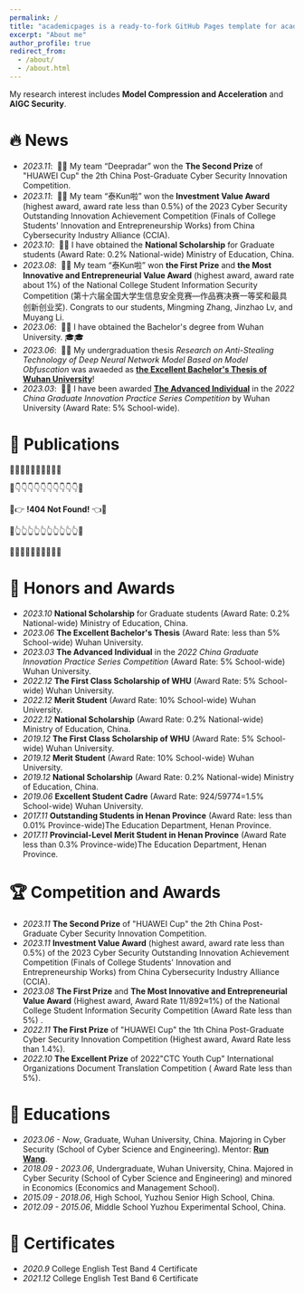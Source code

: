 ```yaml
---
permalink: /
title: "academicpages is a ready-to-fork GitHub Pages template for academic personal websites"
excerpt: "About me"
author_profile: true
redirect_from: 
  - /about/
  - /about.html
---
```


My research interest includes **Model Compression and Acceleration**  and  **AIGC Security**. 

[//]: # (I have published more than 100 papers at the top international AI conferences with total <a href='https://scholar.google.com/citations?user=DhtAFkwAAAAJ'>google scholar citations <strong><span id='total_cit'>260000+</span></strong></a> &#40;You can also use google scholar badge <a href='https://scholar.google.com/citations?user=DhtAFkwAAAAJ'><img src="https://img.shields.io/endpoint?url={{ url | url_encode }}&logo=Google%20Scholar&labelColor=f6f6f6&color=9cf&style=flat&label=citations"></a>&#41;.)

# 🔥 News
- *2023.11*: &nbsp;🎉🎉 My team “Deepradar” won the **The Second Prize** of "HUAWEI Cup" the 2th China Post-Graduate Cyber Security Innovation Competition.
- *2023.11*: &nbsp;🎉🎉 My team “泰Kun啦” won the **Investment Value Award** (highest award, award rate less than 0.5%) of the 2023 Cyber Security Outstanding Innovation Achievement Competition (Finals of College Students' Innovation and Entrepreneurship Works) from China Cybersecurity Industry Alliance (CCIA).
- *2023.10*: &nbsp;🎉🎉 I have obtained the **National Scholarship** for Graduate students (Award Rate: 0.2% National-wide) Ministry of Education, China.
- *2023.08*: &nbsp;🎉🎉 My team “泰Kun啦” won **the First Prize** and **the Most Innovative and Entrepreneurial Value Award** (highest award, award rate about 1%) of the National College Student Information Security Competition (第十六届全国大学生信息安全竞赛—作品赛决赛一等奖和最具创新创业奖). Congrats to our students, Mingming Zhang, Jinzhao Lv, and Muyang Li.
- *2023.06*: &nbsp;🎉🎉 I have obtained the Bachelor's degree from Wuhan University. 🎓🎓
- *2023.06*: &nbsp;🎉🎉 My undergraduation thesis *Research on Anti-Stealing Technology of Deep Neural Network Model Based on Model Obfuscation* was awaeded as [**the Excellent Bachelor's Thesis of Wuhan University**](https://uc.whu.edu.cn/info/1517/16569.htm)! 
- *2023.03*: &nbsp;🎉🎉 I have been awarded [**The Advanced Individual**](https://ygb.whu.edu.cn/info/1086/20392.htm) in the *2022 China Graduate Innovation Practice Series Competition* by Wuhan University (Award Rate: 5% School-wide).

# 📝 Publications 
🤣🤣🤣🤣🤣🤣🤣🤣🤣🤣

🤣👇👇👇👇👇👇👇👇👇👇🤣

🤣👉 **!404  Not  Found!** 👈🤣

🤣👆👆👆👆👆👆👆👆👆👆🤣

🤣🤣🤣🤣🤣🤣🤣🤣🤣🤣

[//]: # ()
[//]: # (<div class='paper-box'><div class='paper-box-image'><div><div class="badge">CVPR 2016</div><img src='images/500x300.png' alt="sym" width="100%"></div></div>)

[//]: # (<div class='paper-box-text' markdown="1">)

[//]: # ()
[//]: # ([Deep Residual Learning for Image Recognition]&#40;https://openaccess.thecvf.com/content_cvpr_2016/papers/He_Deep_Residual_Learning_CVPR_2016_paper.pdf&#41;)

[//]: # ()
[//]: # (**Kaiming He**, Xiangyu Zhang, Shaoqing Ren, Jian Sun)

[//]: # ()
[//]: # ([**Project**]&#40;https://scholar.google.com/citations?view_op=view_citation&hl=zh-CN&user=DhtAFkwAAAAJ&citation_for_view=DhtAFkwAAAAJ:ALROH1vI_8AC&#41; <strong><span class='show_paper_citations' data='DhtAFkwAAAAJ:ALROH1vI_8AC'></span></strong>)

[//]: # (- Lorem ipsum dolor sit amet, consectetur adipiscing elit. Vivamus ornare aliquet ipsum, ac tempus justo dapibus sit amet. )

[//]: # (</div>)

[//]: # (</div>)

[//]: # ()
[//]: # (- [Lorem ipsum dolor sit amet, consectetur adipiscing elit. Vivamus ornare aliquet ipsum, ac tempus justo dapibus sit amet]&#40;https://github.com&#41;, A, B, C, **CVPR 2020**)

# 🏅 Honors and Awards
- *2023.10* **National Scholarship** for Graduate students (Award Rate: 0.2% National-wide) Ministry of Education, China.
- *2023.06* **The Excellent Bachelor's Thesis** (Award Rate: less than 5% School-wide) Wuhan University.
- *2023.03* **The Advanced Individual** in the *2022 China Graduate Innovation Practice Series Competition* (Award Rate: 5% School-wide) Wuhan University.
- *2022.12* **The First Class Scholarship of WHU** (Award Rate: 5% School-wide) Wuhan University.
- *2022.12* **Merit Student** (Award Rate: 10% School-wide) Wuhan University.
- *2022.12* **National Scholarship** (Award Rate: 0.2% National-wide) Ministry of Education, China.
- *2019.12* **The First Class Scholarship of WHU** (Award Rate: 5% School-wide) Wuhan University.
- *2019.12* **Merit Student** (Award Rate: 10% School-wide) Wuhan University.
- *2019.12* **National Scholarship** (Award Rate: 0.2% National-wide) Ministry of Education, China.
- *2019.06* **Excellent Student Cadre** (Award Rate: 924/59774=1.5% School-wide) Wuhan University.
- *2017.11* **Outstanding Students in Henan Province** (Award Rate: less than 0.01% Province-wide)The Education Department, Henan Province.
- *2017.11* **Provincial-Level Merit Student in Henan Province** (Award Rate less than 0.3% Province-wide)The Education Department, Henan Province.

# 🏆 Competition and Awards
- *2023.11* **The Second Prize** of "HUAWEI Cup" the 2th China Post-Graduate Cyber Security Innovation Competition.
- *2023.11* **Investment Value Award** (highest award, award rate less than 0.5%) of the 2023 Cyber Security Outstanding Innovation Achievement Competition (Finals of College Students' Innovation and Entrepreneurship Works) from China Cybersecurity Industry Alliance (CCIA).
- *2023.08* **The First Prize** and **The Most Innovative and Entrepreneurial Value Award** (Highest award, Award Rate 11/892≈1%) of the National College Student Information Security Competition (Award Rate less than 5%) .
- *2022.11* **The First Prize** of "HUAWEI Cup" the 1th China Post-Graduate Cyber Security Innovation Competition (Highest award, Award Rate less than 1.4%).
- *2022.10* **The Excellent Prize** of 2022"CTC Youth Cup" International Organizations Document Translation Competition ( Award Rate less than 5%).

# 📖 Educations
- *2023.06 - Now*, Graduate, Wuhan University, China. Majoring in Cyber Security (School of Cyber Science and Engineering). Mentor: [**Run Wang**](http://wangrun.github.io/).
- *2018.09 - 2023.06*, Undergraduate, Wuhan University, China. Majored in Cyber Security (School of Cyber Science and Engineering) and minored in Economics (Economics and Management School).
- *2015.09 - 2018.06*, High School, Yuzhou Senior High School, China.
- *2012.09 - 2015.06*, Middle School Yuzhou Experimental School, China.

# 🎉 Certificates
- *2020.9* College English Test Band 4 Certificate
- *2021.12* College English Test Band 6 Certificate
